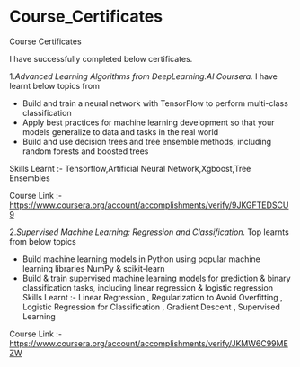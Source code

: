 # Course_Certificates
Course Certificates 

I have successfully completed below certificates.


1.*Advanced Learning Algorithms from DeepLearning.AI Coursera.*
  I have learnt  below topics from
  - Build and train a neural network with TensorFlow to perform multi-class classification
  - Apply best practices for machine learning development so that your models generalize to data and tasks in the real world
  - Build and use decision trees and tree ensemble methods, including random forests and boosted trees
    
  Skills Learnt :- Tensorflow,Artificial Neural Network,Xgboost,Tree Ensembles
    
  Course Link :- https://www.coursera.org/account/accomplishments/verify/9JKGFTEDSCU9

2.*Supervised Machine Learning: Regression and Classification.*
   Top learnts from below topics
   - Build machine learning models in Python using popular machine learning libraries NumPy & scikit-learn
   - Build & train supervised machine learning models for prediction & binary classification tasks, including linear regression & logistic regression
   Skills Learnt :- Linear Regression , Regularization to Avoid Overfitting , Logistic Regression for Classification , Gradient Descent , Supervised Learning

  Course Link :- https://www.coursera.org/account/accomplishments/verify/JKMW6C99MEZW

